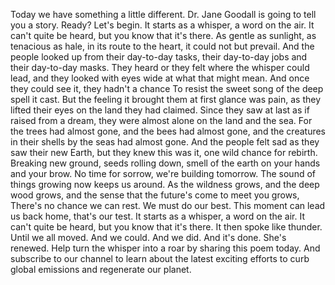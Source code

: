 Today we have something a little different. Dr. Jane Goodall  is going to tell you a story. Ready? Let's begin. It starts as a whisper, a word on the air. It can't quite be heard, but you know that it's there. As gentle as sunlight, as tenacious as hale, in its route to the heart, it could not but prevail. And the people looked up from their day-to-day tasks, their day-to-day jobs and their  day-to-day masks. They heard  or they felt where the whisper could lead, and they looked  with eyes wide at what that might mean. And once they could see it, they hadn't a chance To resist the  sweet song of the deep spell it cast. But the feeling it brought  them at first glance was pain, as they lifted their eyes on the land they had claimed. Since they saw at last as if raised from a dream, they were almost alone on the land and the sea. For the trees  had almost gone, and the bees had almost gone, and the creatures in their shells by the seas had almost gone. And the people felt sad as they saw their new Earth, but they knew  this was it, one wild chance  for rebirth. Breaking new ground, seeds rolling down, smell of the earth on  your hands and your brow. No time for sorrow, we're building tomorrow. The sound of things growing now keeps us around. As the wildness grows, and the deep wood grows, and the sense that the future's come to meet you grows, There's no chance we can rest. We must do  our best. This moment can lead us back home, that's our test. It starts as  a whisper, a word on  the air. It can't quite be heard, but you know that it's there. It then spoke like thunder. Until we all moved. And we could. And we did. And it's done. She's renewed. Help turn the whisper into a roar  by sharing this poem today. And subscribe to our channel to learn about  the latest exciting efforts to curb global emissions  and regenerate our planet. 